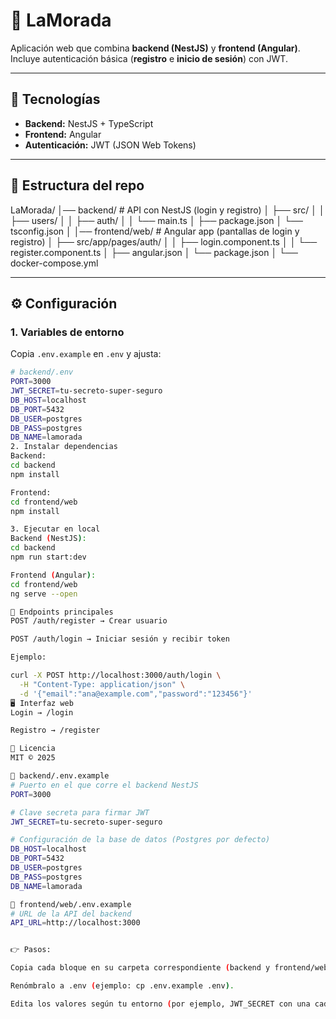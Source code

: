# 📌 LaMorada

Aplicación web que combina **backend (NestJS)** y **frontend (Angular)**.  
Incluye autenticación básica (**registro** e **inicio de sesión**) con JWT.

---

## 🚀 Tecnologías

- **Backend:** NestJS + TypeScript  
- **Frontend:** Angular  
- **Autenticación:** JWT (JSON Web Tokens)  

---

## 📂 Estructura del repo

LaMorada/
│── backend/ # API con NestJS (login y registro)
│ ├── src/
│ │ ├── users/
│ │ ├── auth/
│ │ └── main.ts
│ ├── package.json
│ └── tsconfig.json
│
│── frontend/web/ # Angular app (pantallas de login y registro)
│ ├── src/app/pages/auth/
│ │ ├── login.component.ts
│ │ └── register.component.ts
│ ├── angular.json
│ └── package.json
│
└── docker-compose.yml

---

## ⚙️ Configuración

### 1. Variables de entorno

Copia `.env.example` en `.env` y ajusta:

```bash
# backend/.env
PORT=3000
JWT_SECRET=tu-secreto-super-seguro
DB_HOST=localhost
DB_PORT=5432
DB_USER=postgres
DB_PASS=postgres
DB_NAME=lamorada
2. Instalar dependencias
Backend:
cd backend
npm install

Frontend:
cd frontend/web
npm install

3. Ejecutar en local
Backend (NestJS):
cd backend
npm run start:dev

Frontend (Angular):
cd frontend/web
ng serve --open

🧪 Endpoints principales
POST /auth/register → Crear usuario

POST /auth/login → Iniciar sesión y recibir token

Ejemplo:

curl -X POST http://localhost:3000/auth/login \
  -H "Content-Type: application/json" \
  -d '{"email":"ana@example.com","password":"123456"}'
🖥️ Interfaz web
Login → /login

Registro → /register

📄 Licencia
MIT © 2025

📁 backend/.env.example
# Puerto en el que corre el backend NestJS
PORT=3000

# Clave secreta para firmar JWT
JWT_SECRET=tu-secreto-super-seguro

# Configuración de la base de datos (Postgres por defecto)
DB_HOST=localhost
DB_PORT=5432
DB_USER=postgres
DB_PASS=postgres
DB_NAME=lamorada

📁 frontend/web/.env.example
# URL de la API del backend
API_URL=http://localhost:3000


👉 Pasos:

Copia cada bloque en su carpeta correspondiente (backend y frontend/web).

Renómbralo a .env (ejemplo: cp .env.example .env).

Edita los valores según tu entorno (por ejemplo, JWT_SECRET con una cadena segura, o las credenciales reales de tu DB).
